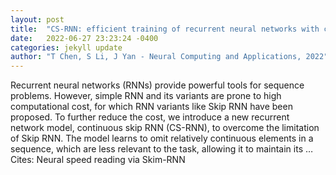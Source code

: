 ```yaml
---
layout: post
title:  "CS-RNN: efficient training of recurrent neural networks with continuous skips"
date:   2022-06-27 23:23:24 -0400
categories: jekyll update
author: "T Chen, S Li, J Yan - Neural Computing and Applications, 2022"
---
```

Recurrent neural networks (RNNs) provide powerful tools for sequence problems. However, simple RNN and its variants are prone to high computational cost, for which RNN variants like Skip RNN have been proposed. To further reduce the cost, we introduce a new recurrent network model, continuous skip RNN (CS-RNN), to overcome the limitation of Skip RNN. The model learns to omit relatively continuous elements in a sequence, which are less relevant to the task, allowing it to maintain its …
Cites: ‪Neural speed reading via Skim-RNN‬  